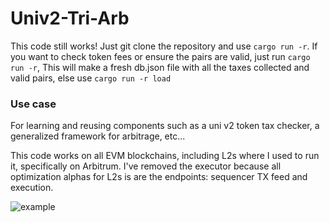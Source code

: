 # Univ2-Tri-Arb
This code still works! Just git clone the repository and use `cargo run -r`. If you want to check token fees or ensure the pairs are valid, just run `cargo run -r`, This will make a fresh db.json file with all the taxes collected and valid pairs, else use `cargo run -r load`

### Use case
For learning and reusing components such as a uni v2 token tax checker, a generalized framework for arbitrage, etc...

This code works on all EVM blockchains, including L2s where I used to run it, specifically on Arbitrum. I've removed the executor because all optimization alphas for L2s is are the endpoints: sequencer TX feed and execution.

![example](https://github.com/duoxehyon/univ2-tri-arb/blob/main/image.png)

